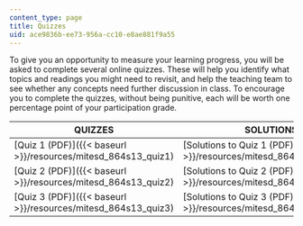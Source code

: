 ```yaml
---
content_type: page
title: Quizzes
uid: ace9836b-ee73-956a-cc10-e8ae881f9a55
---
```


To give you an opportunity to measure your learning progress, you will be asked to complete several online quizzes. These will help you identify what topics and readings you might need to revisit, and help the teaching team to see whether any concepts need further discussion in class. To encourage you to complete the quizzes, without being punitive, each will be worth one percentage point of your participation grade.

| QUIZZES | SOLUTIONS |
| --- | --- |
| [Quiz 1 (PDF)]({{< baseurl >}}/resources/mitesd_864s13_quiz1) | [Solutions to Quiz 1 (PDF)]({{< baseurl >}}/resources/mitesd_864s13_quiz1_sol) |
| [Quiz 2 (PDF)]({{< baseurl >}}/resources/mitesd_864s13_quiz2) | [Solutions to Quiz 2 (PDF)]({{< baseurl >}}/resources/mitesd_864s13_quiz2_sol) |
| [Quiz 3 (PDF)]({{< baseurl >}}/resources/mitesd_864s13_quiz3) | [Solutions to Quiz 3 (PDF)]({{< baseurl >}}/resources/mitesd_864s13_quiz3_sol)